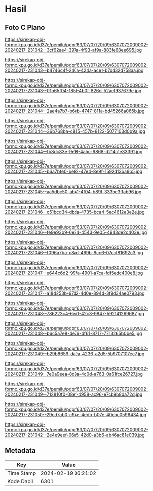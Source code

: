 # Hasil

## Foto C Plano

https://sirekap-obj-formc.kpu.go.id/d37e/pemilu/pdpr/63/07/07/20/09/6307072009002-20240217-231042--3cf62ae4-397a-4f93-af9a-883fe68ee695.jpg

https://sirekap-obj-formc.kpu.go.id/d37e/pemilu/pdpr/63/07/07/20/09/6307072009002-20240217-231043--b4746c4f-246a-424a-ace1-b7dd32d758aa.jpg

https://sirekap-obj-formc.kpu.go.id/d37e/pemilu/pdpr/63/07/07/20/09/6307072009002-20240217-231043--01b65f04-1851-4b0f-826d-52aef937679e.jpg

https://sirekap-obj-formc.kpu.go.id/d37e/pemilu/pdpr/63/07/07/20/09/6307072009002-20240217-231044--2ae4a7b7-b6eb-4747-811a-bd45266a065b.jpg

https://sirekap-obj-formc.kpu.go.id/d37e/pemilu/pdpr/63/07/07/20/09/6307072009002-20240217-231044--36b768ba-c845-457b-8122-5077103d0b9a.jpg

https://sirekap-obj-formc.kpu.go.id/d37e/pemilu/pdpr/63/07/07/20/09/6307072009002-20240217-231044--fb8dc83e-9e18-4a5c-9868-d214c1e33391.jpg

https://sirekap-obj-formc.kpu.go.id/d37e/pemilu/pdpr/63/07/07/20/09/6307072009002-20240217-231045--b6a7bfe0-be82-47e4-8e9f-1592d13ba9b5.jpg

https://sirekap-obj-formc.kpu.go.id/d37e/pemilu/pdpr/63/07/07/20/09/6307072009002-20240217-231045--aa5dbc50-ab41-4f04-b89f-333be3ffab96.jpg

https://sirekap-obj-formc.kpu.go.id/d37e/pemilu/pdpr/63/07/07/20/09/6307072009002-20240217-231046--c51bcd34-dbda-4735-bca4-5ec4612e3e2e.jpg

https://sirekap-obj-formc.kpu.go.id/d37e/pemilu/pdpr/63/07/07/20/09/6307072009002-20240217-231046--fe9e93b9-6e84-4543-9e05-4943de2c403e.jpg

https://sirekap-obj-formc.kpu.go.id/d37e/pemilu/pdpr/63/07/07/20/09/6307072009002-20240217-231046--f096a7ba-c8ad-469b-9cc6-07ccf81692c3.jpg

https://sirekap-obj-formc.kpu.go.id/d37e/pemilu/pdpr/63/07/07/20/09/6307072009002-20240217-231047--e644c6d2-997a-4901-a7ca-fdf5edc400e8.jpg

https://sirekap-obj-formc.kpu.go.id/d37e/pemilu/pdpr/63/07/07/20/09/6307072009002-20240217-231047--a18d253b-97d2-4d0e-894d-3f9d34ae0793.jpg

https://sirekap-obj-formc.kpu.go.id/d37e/pemilu/pdpr/63/07/07/20/09/6307072009002-20240217-231048--786223c4-6ed1-42c3-9847-592141269687.jpg

https://sirekap-obj-formc.kpu.go.id/d37e/pemilu/pdpr/63/07/07/20/09/6307072009002-20240217-231048--b6c5a7e8-4e76-4f61-8717-7713265b0be5.jpg

https://sirekap-obj-formc.kpu.go.id/d37e/pemilu/pdpr/63/07/07/20/09/6307072009002-20240217-231049--b29b8659-da9a-4236-a2d5-5b9707107ec7.jpg

https://sirekap-obj-formc.kpu.go.id/d37e/pemilu/pdpr/63/07/07/20/09/6307072009002-20240217-231049--7e0a9eea-8d9a-4c0d-a763-0a61fce26727.jpg

https://sirekap-obj-formc.kpu.go.id/d37e/pemilu/pdpr/63/07/07/20/09/6307072009002-20240217-231049--712810f0-08ef-4958-ac96-e7cb9b8da72d.jpg

https://sirekap-obj-formc.kpu.go.id/d37e/pemilu/pdpr/63/07/07/20/09/6307072009002-20240217-231050--29cd7ab0-c94e-4edb-b07e-40cbc0596434.jpg

https://sirekap-obj-formc.kpu.go.id/d37e/pemilu/pdpr/63/07/07/20/09/6307072009002-20240217-231042--2e4e9eef-06a5-42d0-a3b6-ab46ac81e039.jpg


## Metadata

| Key        | Value               |
| ---------- | ------------------- |
| Time Stamp | 2024-02-19 06:21:02 |
| Kode Dapil | 6301                |



